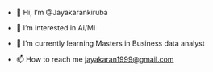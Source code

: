 - 👋 Hi, I’m @Jayakarankiruba
- 👀 I’m interested in Ai/Ml
- 🌱 I’m currently learning Masters in Business data analyst

- 📫 How to reach me jayakaran1999@gmail.com

<!---
Jayakarankiruba/Jayakarankiruba is a ✨ special ✨ repository because its `README.md` (this file) appears on your GitHub profile.
You can click the Preview link to take a look at your changes.
--->
